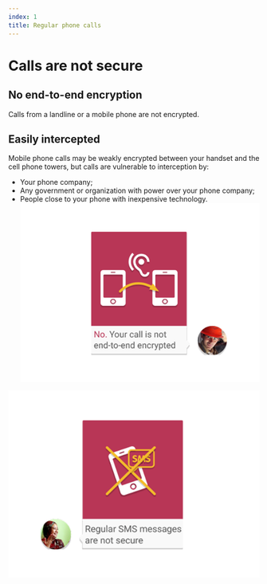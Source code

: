 ```yaml
---
index: 1
title: Regular phone calls
---
```

# Calls are not secure

## No end-to-end encryption

Calls from a landline or a mobile phone are not encrypted. 

## Easily intercepted

Mobile phone calls may be weakly encrypted between your handset and the cell phone towers, but calls are vulnerable to interception by:

*	Your phone company;
*	Any government or organization with power over your phone company; 
*	People close to your phone with inexpensive technology. 
![image](call1.png)

![image](msg1.png)